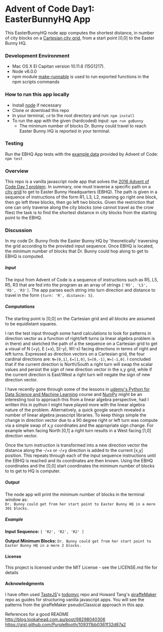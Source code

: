 # Advent of Code Day1: EasterBunnyHQ App

This EasterBunnyHQ node app computes the shortest distance, in number of city blocks on a [Cartesian city grid](https://en.wikipedia.org/wiki/Taxicab_geometry), from a start point [0,0] to the Easter Bunny HQ. 


### Development Environment
* Mac OS X El Capitan version 10.11.6 (15G1217).
* Node v6.0.0
* npm module [make-runnable](https://www.npmjs.com/package/make-runnable) is used to run exported functions in the npm scripts commands


### How to run this app locally
 * Install [node](https://nodejs.org) if necessary
 * Clone or download this repo
 * In your terminal, `cd` to the root directory and run:  `npm install`
 * To run the app with the given (hardcoded) input:  `npm run goBunny`
    * The minimum number of blocks Dr. Bunny could travel to reach Easter Bunny HQ is reported in your terminal.
 
### Testing
Run the EBHQ App tests with the [example data](http://adventofcode.com/2016/day/1) provided by Advent of Code:  `npm test`
 
### Overview
This repo is a vanilla javascript node app that solves the [2016 Advent of Code Day 1 problem](http://adventofcode.com/2016/day/1).  In summary, one must traverse a specific path on a [city grid](https://en.wikipedia.org/wiki/Taxicab_geometry) to get to Easter Bunny Headquarters (EBHQ).  The path is given in a sequence of instructions of the form R1, L3, L2, meaning go right one block, then go left three blocks, then go left two blocks.  Given the restriction that one can only traverse along the city blocks (one cannot travel as the crow flies) the task is to find the shortest distance in city blocks from the starting point to the EBHQ. 
 
### Discussion
In my code Dr. Bunny finds the Easter Bunny HQ by 'theoretically' traversing the grid according to the provided input sequence.  Once EBHQ is located, the minimum number of blocks that Dr. Bunny could hop along to get to EBHQ is computed.


##### Input
The input from Advent of Code is a sequence of instructions such as R5, L5, R5, R3 that are fed into the program as an array of strings `['R5', 'L5', 'R5', 'R3']`.  The app parses each string into turn direction and distance to travel in the form `{turn: 'R', distance: 5}`. 
  
##### Computations
The starting point is [0,0] on the Cartesian grid and all blocks are assumed to be equidistant squares.

I ran the test input through some hand calculations to look for patterns in direction vector as a function of right/left turns (a linear algebra problem is in there) and sketched the path of a the sequence on a Cartesian grid to get a visual of N (+y), E (+x), S(-y), W(-x) facing directions in terms of right and left turns.  Expressed as direction vectors on a Cartesian grid, the four cardinal directions are: `N=[0,1]`, `E=[1,0]`, `S=[0,-1]`, `W=[-1,0]`.  I concluded that if the current direction is North/South a right turn will swap the scalar values and persist the sign of new direction vector in the x,y grid, while if the current direction is East/West a right turn will negate the sign of new direction vector.
 
I have recently gone through some of the lessons in [udemy's Python for Data Science and Machine Learning](https://www.udemy.com/python-for-data-science-and-machine-learning-bootcamp) course and [NumPy](www.numpy.org) might be an interesting tool to approach this from a linear algebra perspective, had I written this in python I might have played more with the linear algebra nature of the problem. Alternatively, a quick google search revealed a number of linear algebra javascript libraries.  To keep things simple the change in direction vector due to a 90 degree right or left turn was compute via a simple swap of x,y coordinates and the appropriate sign change.  For example when facing North [0,1] a right turn results in a West facing [1,0] direction vector.
 
 Once the turn instruction is transformed into a new direction vector the distance along the -/+x or -/+y direction is added to the current [x,y] position. This repeats through each of the input sequence instructions until the EBHQ is reached and its coordinates are then known.  Using the EBHQ coordinates and the [0,0] start coordinates the minimum number of blocks  to to get to HQ is computer.
 

##### Output
The node app will print the minimum number of blocks in the terminal window as:  
 `Dr. Bunny could get from her start point to Easter Bunny HQ in a mere 301 blocks.`
##### Example
**Input Sequence:**  `[ 'R2', 'R2', 'R2' ]`

**Output Minimum Blocks:** `Dr. Bunny could get from her start point to Easter Bunny HQ in a mere 2 blocks.`


#### License
This project is licensed under the MIT License - see the LICENSE.md file for details


#### Acknowledgments

I have often used [TasteJS](https://github.com/tastejs/todomvc)'s [todomvc](https://github.com/tastejs/todomvc) repo and Howard Tang's [giraffeMaker](https://github.com/aychtang/giraffeMaker) repo as guides for structuring vanilla javascript apps.  You will see the patterns from the giraffeMaker pseudoClassical approach in this app.  

References for a good README 
 http://blog.lookahead.com.au/post/98298040306 
 https://gist.github.com/PurpleBooth/109311bb0361f32d87a2
